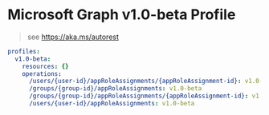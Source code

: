 # Microsoft Graph v1.0-beta Profile

> see https://aka.ms/autorest

``` yaml
profiles:
  v1.0-beta:
    resources: {}
    operations:
      /users/{user-id}/appRoleAssignments/{appRoleAssignment-id}: v1.0-beta
      /groups/{group-id}/appRoleAssignments: v1.0-beta
      /groups/{group-id}/appRoleAssignments/{appRoleAssignment-id}: v1.0-beta
      /users/{user-id}/appRoleAssignments: v1.0-beta

```
